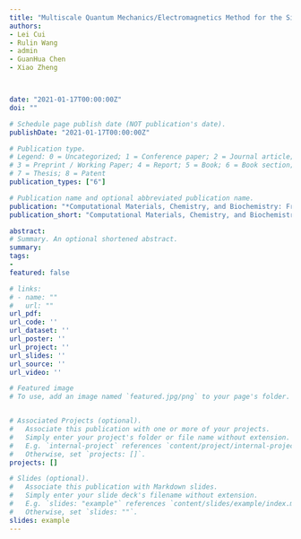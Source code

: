 ```yaml
---
title: "Multiscale Quantum Mechanics/Electromagnetics Method for the Simulation of Photovoltaic Devices"
authors:
- Lei Cui
- Rulin Wang
- admin
- GuanHua Chen
- Xiao Zheng



date: "2021-01-17T00:00:00Z"
doi: ""

# Schedule page publish date (NOT publication's date).
publishDate: "2021-01-17T00:00:00Z"

# Publication type.
# Legend: 0 = Uncategorized; 1 = Conference paper; 2 = Journal article;
# 3 = Preprint / Working Paper; 4 = Report; 5 = Book; 6 = Book section;
# 7 = Thesis; 8 = Patent
publication_types: ["6"]

# Publication name and optional abbreviated publication name.
publication: "*Computational Materials, Chemistry, and Biochemistry: From Bold Initiatives to the Last Mile*"
publication_short: "Computational Materials, Chemistry, and Biochemistry: From Bold Initiatives to the Last Mile,page115-136 (Springer, 2021)"

abstract: 
# Summary. An optional shortened abstract.
summary:
tags:
-
featured: false

# links:
# - name: ""
#   url: ""
url_pdf:
url_code: ''
url_dataset: ''
url_poster: ''
url_project: ''
url_slides: ''
url_source: ''
url_video: ''

# Featured image
# To use, add an image named `featured.jpg/png` to your page's folder. 


# Associated Projects (optional).
#   Associate this publication with one or more of your projects.
#   Simply enter your project's folder or file name without extension.
#   E.g. `internal-project` references `content/project/internal-project/index.md`.
#   Otherwise, set `projects: []`.
projects: []

# Slides (optional).
#   Associate this publication with Markdown slides.
#   Simply enter your slide deck's filename without extension.
#   E.g. `slides: "example"` references `content/slides/example/index.md`.
#   Otherwise, set `slides: ""`.
slides: example
---
```



